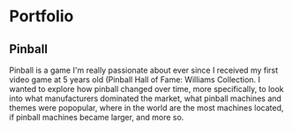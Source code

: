 # Portfolio
## Pinball

Pinball is a game I'm really passionate about ever since I received my first video game at 5 years old (Pinball Hall of Fame: Williams Collection.
I wanted to explore how pinball changed over time, more specifically, to look into what manufacturers dominated the market, what pinball machines and themes were popopular, where in the world are the most machines located, if pinball machines became larger, and more so.


